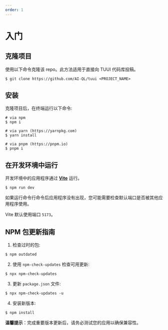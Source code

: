 ```yaml
---
order: 1
---
```


# 入门

## 克隆项目

使用以下命令克隆该 repo。此方法适用于直接向 TUUI 代码库投稿。

```shell
$ git clone https://github.com/AI-QL/tuui <PROJECT_NAME>
```

## 安装

克隆项目后，在终端运行以下命令:

```shell
# via npm
$ npm i

# via yarn (https://yarnpkg.com)
$ yarn install

# via pnpm (https://pnpm.io)
$ pnpm i
```

## 在开发环境中运行

开发环境中的应用程序通过 **[Vite](https://vitejs.dev)** 运行。

```shell
$ npm run dev
```

如果运行命令行命令后应用程序没有出现，您可能需要检查默认端口是否被其他应用程序使用。

Vite 默认使用端口 `5173`。

## NPM 包更新指南

1. 检查过时的包:

```shell
$ npm outdated
```

2. 使用 `npm-check-updates` 检查可用更新:

```shell
$ npx npm-check-updates
```

3. 更新 `package.json` 文件:

```shell
$ npx npm-check-updates -u
```

4. 安装新版本:

```shell
$ npm install
```

**温馨提示**：完成重要版本更新后，请务必测试您的应用以确保兼容性。

